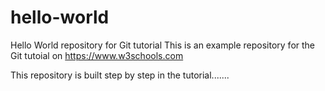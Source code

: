 # hello-world
Hello World repository for Git tutorial
This is an example repository for the Git tutoial on https://www.w3schools.com

This repository is built step by step in the tutorial.......
